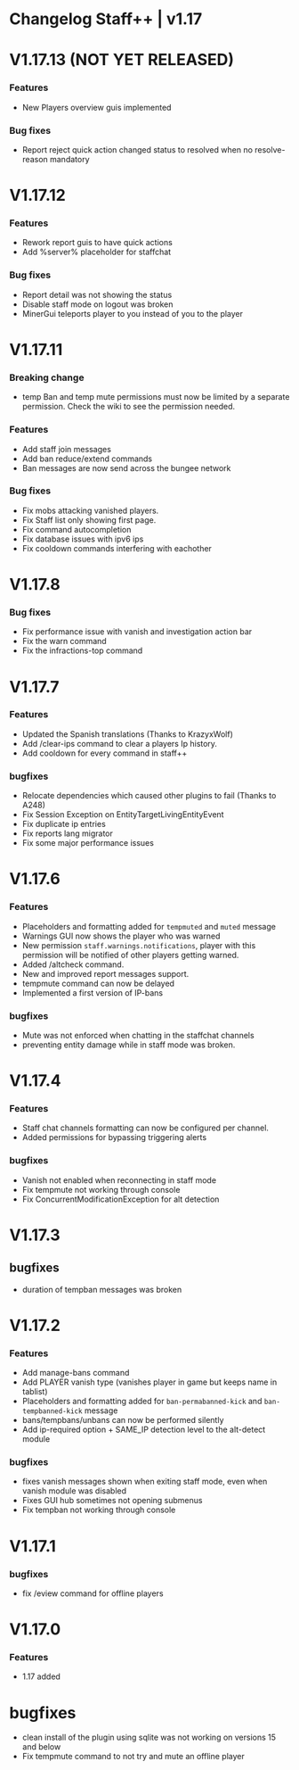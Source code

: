 # Changelog Staff++ | v1.17

# V1.17.13 (NOT YET RELEASED)

### Features
  - New Players overview guis implemented

### Bug fixes
  - Report reject quick action changed status to resolved when no resolve-reason mandatory

# V1.17.12

### Features
  - Rework report guis to have quick actions
  - Add %server% placeholder for staffchat

### Bug fixes
  - Report detail was not showing the status
  - Disable staff mode on logout was broken  
  - MinerGui teleports player to you instead of you to the player

# V1.17.11

### Breaking change
  - temp Ban and temp mute permissions must now be limited by a separate permission. Check the wiki to see the permission needed.

### Features
  - Add staff join messages
  - Add ban reduce/extend commands
  - Ban messages are now send across the bungee network

### Bug fixes
  - Fix mobs attacking vanished players.
  - Fix Staff list only showing first page.
  - Fix command autocompletion
  - Fix database issues with ipv6 ips
  - Fix cooldown commands interfering with eachother

# V1.17.8

### Bug fixes
  - Fix performance issue with vanish and investigation action bar
  - Fix the warn command
  - Fix the infractions-top command

# V1.17.7

### Features
  - Updated the Spanish translations (Thanks to KrazyxWolf)
  - Add /clear-ips command to clear a players Ip history.
  - Add cooldown for every command in staff++

### bugfixes
  - Relocate dependencies which caused other plugins to fail (Thanks to A248)
  - Fix Session Exception on EntityTargetLivingEntityEvent
  - Fix duplicate ip entries
  - Fix reports lang migrator
  - Fix some major performance issues

# V1.17.6

### Features
  - Placeholders and formatting added for `tempmuted` and `muted` message
  - Warnings GUI now shows the player who was warned
  - New permission `staff.warnings.notifications`, player with this permission will be notified of other players getting warned.
  - Added /altcheck command.
  - New and improved report messages support.
  - tempmute command can now be delayed
  - Implemented a first version of IP-bans

### bugfixes
  - Mute was not enforced when chatting in the staffchat channels
  - preventing entity damage while in staff mode was broken. 

# V1.17.4

### Features
  - Staff chat channels formatting can now be configured per channel.
  - Added permissions for bypassing triggering alerts

### bugfixes
  - Vanish not enabled when reconnecting in staff mode
  - Fix tempmute not working through console
  - Fix ConcurrentModificationException for alt detection

# V1.17.3
## bugfixes
  - duration of tempban messages was broken

# V1.17.2
### Features
  - Add manage-bans command
  - Add PLAYER vanish type (vanishes player in game but keeps name in tablist)
  - Placeholders and formatting added for `ban-permabanned-kick` and `ban-tempbanned-kick` message
  - bans/tempbans/unbans can now be performed silently
  - Add ip-required option + SAME_IP detection level to the alt-detect module

### bugfixes
  - fixes vanish messages shown when exiting staff mode, even when vanish module was disabled
  - Fixes GUI hub sometimes not opening submenus
  - Fix tempban not working through console

# V1.17.1
### bugfixes
  - fix /eview command for offline players

# V1.17.0
### Features 
  - 1.17 added

# bugfixes
  - clean install of the plugin using sqlite was not working on versions 15 and below
  - Fix tempmute command to not try and mute an offline player
